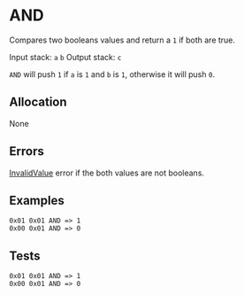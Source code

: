# AND

Compares two booleans values and return a `1` if both are true.

Input stack: `a` `b`
Output stack: `c`

`AND` will push `1` if `a` is `1` and `b` is `1`, otherwise it will push `0`.

## Allocation

None

## Errors

[InvalidValue](./ERRORS/InvalidValue.md) error if the both values are not booleans.

## Examples

```
0x01 0x01 AND => 1
0x00 0x01 AND => 0
```

## Tests

```
0x01 0x01 AND => 1
0x00 0x01 AND => 0
```